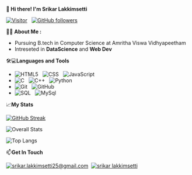 

**👋 Hi there! I'm Srikar Lakkimsetti**

[![Visitor](https://visitor-badge.laobi.icu/badge?page_id=Slakkimsetty.Slakkimsetty)](https://github.com/Slakkimsetty) &nbsp; [![GitHub followers](https://img.shields.io/github/followers/Slakkimsetty.svg?style=social&label=Follow)](https://github.com/Slakkimsetty?tab=followers)


👩‍💻 **About Me :**
- Pursuing B.tech in Computer Science at Amritha Viswa Vidhyapeetham
- Intreseted in **DataScience** and **Web Dev**

🛠💻**Languages and Tools**

- ![HTML5](https://img.shields.io/badge/HTML5-E34F26?style=for-the-badge&logo=html5&logoColor=white) &nbsp; ![CSS](https://img.shields.io/badge/CSS-239120?&style=for-the-badge&logo=css3&logoColor=white) &nbsp; ![JavaScript](https://img.shields.io/badge/JavaScript-323330?style=for-the-badge&logo=javascript&logoColor=F7DF1E)
- ![C](https://img.shields.io/badge/C%20language-darkblue?style=for-the-badge&logo=C&logoColor=white) &nbsp; ![C++](https://img.shields.io/badge/c++-%2300599C.svg?style=for-the-badge&logo=c%2B%2B&logoColor=white) &nbsp; ![Python](https://img.shields.io/badge/Python-14354C?style=for-the-badge&logo=python&logoColor=white) &nbsp;
- ![Git](https://img.shields.io/badge/Git-F05032?style=for-the-badge&logo=git&logoColor=white) &nbsp; ![GitHub](https://img.shields.io/badge/GitHub-100000?style=for-the-badge&logo=github&logoColor=white)
- ![SQL](https://img.shields.io/badge/-SQL-000?style=for-the-badge&logo=MySQL&logoColor=4479A1) &nbsp; ![MySql](https://img.shields.io/badge/mysql-%2300f.svg?style=for-the-badge&logo=mysql&logoColor=white)

  
📈**My Stats**

[![GitHub Streak](http://github-readme-streak-stats.herokuapp.com?user=your-github-username&theme=dark&background=000000)](https://git.io/streak-stats)

![Overall Stats](https://github-readme-stats.vercel.app/api?username=Slakkimsetty&count_private=true&show_icons=true&hide=contribs)

![Top Langs](https://github-readme-stats.vercel.app/api/top-langs/?username=Slakkimsetty&layout=compact)


📫**Get In Touch**

<a href="mailto:srikar.lakkimsetti25@gmail.com">![srikar.lakkimsetti25@gmail.com](https://img.shields.io/badge/Gmail-D14836?style=for-the-badge&logo=gmail&logoColor=white)</a>&nbsp;
<a href="<www.linkedin.com/in/srikar-lakkimsetti>">![srikar lakkimsetti](https://img.shields.io/badge/LinkedIn-0077B5?style=for-the-badge&logo=linkedin&logoColor=white)</a>
